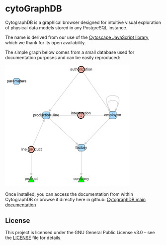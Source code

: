 # cytoGraphDB
CytographDB is a graphical browser designed for intuitive visual exploration of physical data models stored in any PostgreSQL instance.

The name is derived from our use of the [Cytoscape JavaScript library](http://js.cytoscape.org/), which we thank for its open availability.

The simple graph below comes from a small database used for documentation purposes and can be easily reproduced:

<img src="./public/docs/img/simpleGraph.png" alt="simple graph" width="400">


Once installed, you can access the documentation from within CytographDB or browse it directly here in github:
[CytographDB main documentation](https://github.com/pirelaurent/cytographDB/blob/main/public/docs/main.md)

## License

This project is licensed under the GNU General Public License v3.0 – see the [LICENSE](./LICENSE) file for details.

